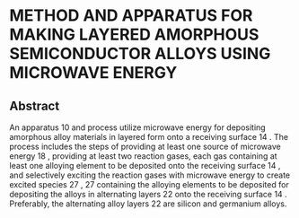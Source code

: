 # METHOD AND APPARATUS FOR MAKING LAYERED AMORPHOUS SEMICONDUCTOR ALLOYS USING MICROWAVE ENERGY

## Abstract
An apparatus 10 and process utilize microwave energy for depositing amorphous alloy materials in layered form onto a receiving surface 14 . The process includes the steps of providing at least one source of microwave energy 18 , providing at least two reaction gases, each gas containing at least one alloying element to be deposited onto the receiving surface 14 , and selectively exciting the reaction gases with microwave energy to create excited species 27 , 27 containing the alloying elements to be deposited for depositing the alloys in alternating layers 22 onto the receiving surface 14 . Preferably, the alternating alloy layers 22 are silicon and germanium alloys.